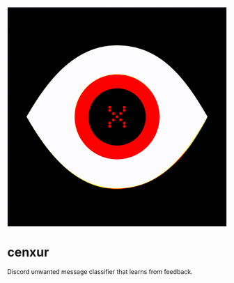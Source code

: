 ![Cenxur Logo](cenxur.GIF)

# cenxur
Discord unwanted message classifier that learns from feedback.
